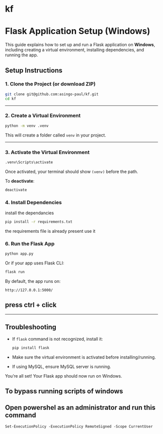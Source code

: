 # kf

# Flask Application Setup (Windows)

This guide explains how to set up and run a Flask application on **Windows**, including creating a virtual environment, installing dependencies, and running the app.


##  Setup Instructions

### 1. Clone the Project (or download ZIP)
```bash
git clone git@github.com:asingo-paul/kf.git
cd kf
````

---

### 2. Create a Virtual Environment

```bash
python -m venv .venv
```

This will create a folder called `venv` in your project.

---

### 3. Activate the Virtual Environment

```bash
.venv\Scripts\activate
```

Once activated, your terminal should show `(venv)` before the path.

To **deactivate**:

```bash
deactivate
```

### 4. Install Dependencies

install the dependancies

```bash
pip install -r requirements.txt
```
the requirements file is already present use it

### 6. Run the Flask App

```bash
python app.py
```

Or if your app uses Flask CLI:

```bash
flask run
```

By default, the app runs on:

```
http://127.0.0.1:5000/
```
## press ctrl + click
---

##  Troubleshooting

* If `flask` command is not recognized, install it:

  ```bash
  pip install flask
  ```
* Make sure the virtual environment is activated before installing/running.
* If using MySQL, ensure MySQL server is running.

You’re all set! Your Flask app should now run on Windows.

## To bypass running scripts of windows

## Open powershel as an administrator and run this command
   
    Set-ExecutionPolicy -ExecutionPolicy RemoteSigned -Scope CurrentUser
